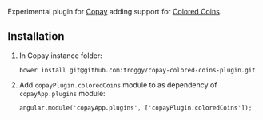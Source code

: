 Experimental plugin for [Copay](https://github.com/bitpay/copay) adding support for [Colored Coins](http://coloredcoins.org).

## Installation

1. In Copay instance folder:

    ````
    bower install git@github.com:troggy/copay-colored-coins-plugin.git
    ````

2. Add ``copayPlugin.coloredCoins`` module to as dependency of ``copayApp.plugins`` module:

     ````
     angular.module('copayApp.plugins', ['copayPlugin.coloredCoins']);
     ````

